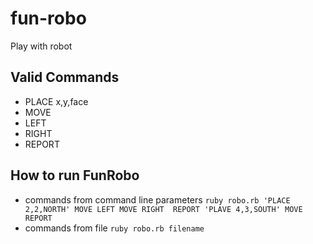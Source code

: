 fun-robo
========
Play with robot

## Valid Commands 
  * PLACE x,y,face 
  * MOVE 
  * LEFT 
  * RIGHT 
  * REPORT 

## How to run FunRobo
  * commands from command line parameters
        `ruby robo.rb 'PLACE 2,2,NORTH' MOVE LEFT MOVE RIGHT  REPORT 'PLAVE 4,3,SOUTH' MOVE REPORT`
  * commands from file 
       `ruby robo.rb filename`
 

